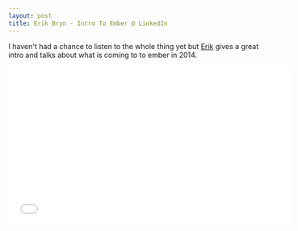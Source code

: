 ```yaml
---
layout: post
title: Erik Bryn - Intro To Ember @ LinkedIn
---
```


I haven't had a chance to listen to the whole thing yet but [Erik](https://twitter.com/ebryn) gives a great intro and talks about what is coming to to ember in 2014.

<iframe width="560" height="315" src="//www.youtube.com/embed/XlWcj41D-So" frameborder="0" allowfullscreen></iframe>
